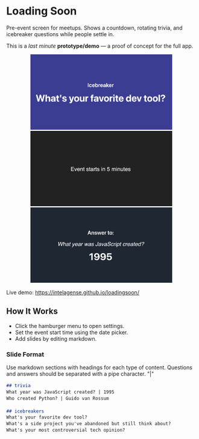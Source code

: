 # Loading Soon

Pre-event screen for meetups. Shows a countdown, rotating trivia, and icebreaker questions while people settle in.

This is a *last minute* **prototype/demo** — a proof of concept for the full app.

<p align="center">
  <img src="slide1.png" height="200">
  <img src="slide2.png" height="200">
  <img src="slide3.png" height="200">
</p>

Live demo: https://intelagense.github.io/loadingsoon/

## How It Works

- Click the hamburger menu to open settings.
- Set the event start time using the date picker.
- Add slides by editing markdown.

### Slide Format

Use markdown sections with headings for each type of content. Questions and answers should be separated with a pipe character. "|"

```markdown
## trivia
What year was JavaScript created? | 1995  
Who created Python? | Guido van Rossum

## icebreakers
What's your favorite dev tool?  
What's a side project you've abandoned but still think about?  
What's your most controversial tech opinion?
```